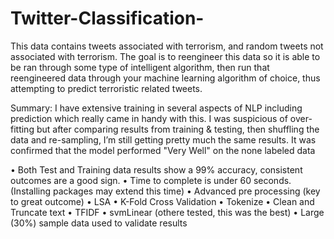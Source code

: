 # Twitter-Classification-
This data contains tweets associated with terrorism, and random tweets not associated with terrorism. The goal is to reengineer this data so it is able to be ran through some type of intelligent algorithm, then run that reengineered data through your machine learning algorithm of choice, thus attempting to predict terroristic related tweets.   


Summary:
I have extensive training in several aspects of NLP including prediction which really came in handy with this.
I was suspicious of over-fitting but after comparing results from training & testing, then shuffling the data
and re-sampling, I’m still getting pretty much the same results. It was confirmed that the model performed "Very Well" on the none labeled data

• Both Test and Training data results show a 99% accuracy, consistent outcomes are a good sign.
• Time to complete is under 60 seconds. (Installing packages may extend this time)
• Advanced pre processing (key to great outcome)
• LSA
• K-Fold Cross Validation
• Tokenize
• Clean and Truncate text
• TFIDF
• svmLinear (othere tested, this was the best)
• Large (30%) sample data used to validate results
